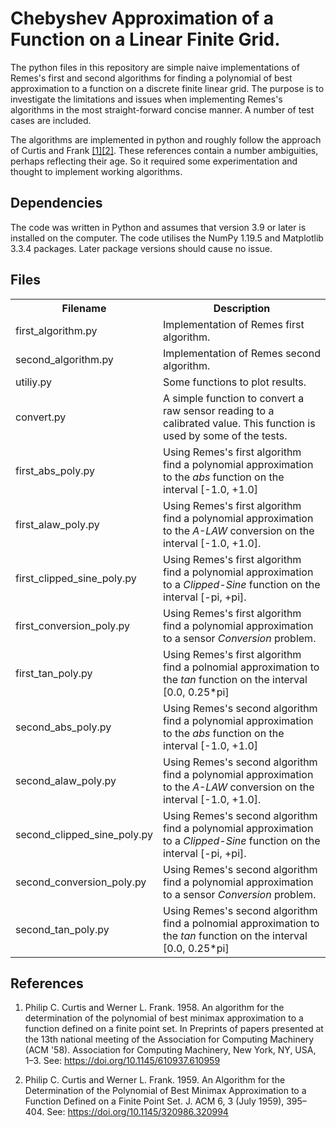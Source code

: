 # Chebyshev Approximation of a Function on a Linear Finite Grid.

The python files in this repository are simple naive implementations of Remes's
first and second algorithms for finding a polynomial of best approximation to
a function on a discrete finite linear grid. The purpose is to investigate the
limitations and issues when implementing Remes's algorithms in the most
straight-forward concise manner. A number of test cases are included.

The algorithms are implemented in python and roughly follow the approach of
Curtis and Frank [\[1\]](#Ref1)[\[2\]](#Ref2). These references contain a number
ambiguities, perhaps reflecting their age. So it required some experimentation
and thought to implement working algorithms.

## Dependencies

The code was written in Python and assumes that version 3.9 or later
is installed on the computer. The code utilises the NumPy 1.19.5 and
Matplotlib 3.3.4 packages. Later package versions should cause no issue.

## Files

<table>
    <tr>
        <th>Filename</th>
        <th>Description</th>
    </tr>
    <tr>
        <td>first_algorithm.py</td>
        <td>Implementation of Remes first algorithm.</td>
    </tr>
    <tr>
        <td>second_algorithm.py</td>
        <td>Implementation of Remes second algorithm.</td>
    </tr>
    <tr>
        <td>utiliy.py</td>
        <td>Some functions to plot results.</td>
    </tr>
    <tr>
        <td>convert.py</td>
        <td>A simple function to convert a raw sensor reading to a calibrated
        value. This function is used by some of the tests.</td>
    </tr>
    <tr>
        <td>first_abs_poly.py</td>
        <td>Using Remes's first algorithm find a polynomial approximation to
        the <em>abs</em> function on the interval [-1.0, +1.0]</td>
    </tr>
    <tr>
        <td>first_alaw_poly.py</td>
        <td>Using Remes's first algorithm find a polynomial approximation to
        the <em>A-LAW</em> conversion on the interval [-1.0, +1.0].</td>
    </tr>
    <tr>
        <td>first_clipped_sine_poly.py</td>
        <td>Using Remes's first algorithm find a polynomial approximation to
        a <em>Clipped-Sine</em> function on the interval [-pi, +pi].</td>
    </tr>
    <tr>
        <td>first_conversion_poly.py</td>
        <td>Using Remes's first algorithm find a polynomial approximation to a
        sensor <em>Conversion</em> problem.</td>
    </tr>
    <tr>
        <td>first_tan_poly.py</td>
        <td>Using Remes's first algorithm find a polnomial approximation to
        the <em>tan</em> function on the interval [0.0, 0.25*pi]</td>
    </tr>
    <tr>
        <td>second_abs_poly.py</td>
        <td>Using Remes's second algorithm find a polynomial approximation to
        the <em>abs</em> function on the interval [-1.0, +1.0]</td>
    </tr>
    <tr>
        <td>second_alaw_poly.py</td>
        <td>Using Remes's second algorithm find a polynomial approximation to
        the <em>A-LAW</em> conversion on the interval [-1.0, +1.0].</td>
    </tr>
    <tr>
        <td>second_clipped_sine_poly.py</td>
        <td>Using Remes's second algorithm find a polynomial approximation to
        a <em>Clipped-Sine</em> function on the interval [-pi, +pi].</td>
    </tr>
    <tr>
        <td>second_conversion_poly.py</td>
        <td>Using Remes's second algorithm find a polynomial approximation to a
        sensor <em>Conversion</em> problem.</td>
    </tr>
    <tr>
        <td>second_tan_poly.py</td>
        <td>Using Remes's second algorithm find a polnomial approximation to
        the <em>tan</em> function on the interval [0.0, 0.25*pi]</td>
    </tr>
<table>

## References

1. <a name="Ref1"></a> Philip C. Curtis and Werner L. Frank. 1958. An algorithm
for the determination of the polynomial of best minimax approximation to a
function defined on a finite point set. In Preprints of papers presented at the
13th national meeting of the Association for Computing Machinery (ACM '58).
Association for Computing Machinery, New York, NY, USA, 1–3.
See: <https://doi.org/10.1145/610937.610959>

2. <a name="Ref2"></a> Philip C. Curtis and Werner L. Frank. 1959. An Algorithm
for the Determination of the Polynomial of Best Minimax Approximation to a
Function Defined on a Finite Point Set. J. ACM 6, 3 (July 1959), 395–404.
See: <https://doi.org/10.1145/320986.320994>
